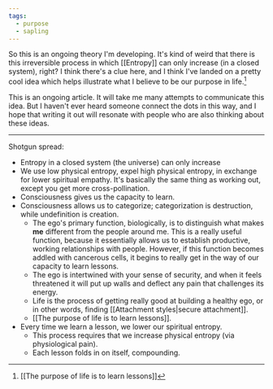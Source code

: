 ```yaml
---
tags:
  - purpose
  - sapling
---
```

So this is an ongoing theory I'm developing. It's kind of weird that there is this irreversible process in which [[Entropy]] can only increase (in a closed system), right? I think there's a clue here, and I think I've landed on a pretty cool idea which helps illustrate what I believe to be our purpose in life.[^1]

This is an ongoing article. It will take me many attempts to communicate this idea. But I haven't ever heard someone connect the dots in this way, and I hope that writing it out will resonate with people who are also thinking about these ideas.

---

Shotgun spread:
- Entropy in a closed system (the universe) can only increase
- We use low physical entropy, expel high physical entropy, in exchange for lower spiritual empathy. It's basically the same thing as working out, except you get more cross-pollination.
- Consciousness gives us the capacity to learn.
- Consciousness allows us to categorize; categorization is destruction, while undefinition is creation.
	- The ego's primary function, biologically, is to distinguish what makes **me** different from the people around me. This is a really useful function, because it essentially allows us to establish productive, working relationships with people. However, if this function becomes addled with cancerous cells, it begins to really get in the way of our capacity to learn lessons.
	- The ego is intertwined with your sense of security, and when it feels threatened it will put up walls and deflect any pain that challenges its energy.
	- Life is the process of getting really good at building a healthy ego, or in other words, finding [[Attachment styles|secure attachment]].
	- [[The purpose of life is to learn lessons]].
- Every time we learn a lesson, we lower our spiritual entropy.
	- This process requires that we increase physical entropy (via physiological pain).
	- Each lesson folds in on itself, compounding.

[^1]: [[The purpose of life is to learn lessons]]